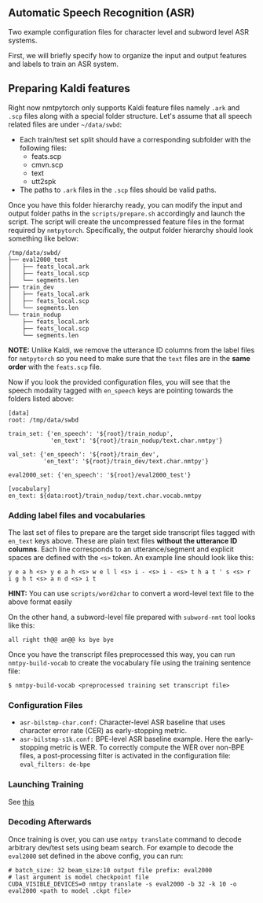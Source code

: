 Automatic Speech Recognition (ASR)
--

Two example configuration files for character level and subword level
ASR systems.

First, we will briefly specify how to organize the input and output
features and labels to train an ASR system.

## Preparing Kaldi features

Right now nmtpytorch only supports Kaldi feature files namely `.ark` and `.scp`
files along with a special folder structure. Let's assume that all speech related
files are under `~/data/swbd`:
  - Each train/test set split should have a corresponding subfolder with the following files:
    - feats.scp
    - cmvn.scp
    - text
    - utt2spk
  - The paths to `.ark` files in the `.scp` files should be valid paths.
  
Once you have this folder hierarchy ready, you can modify the input and output folder paths in the `scripts/prepare.sh` accordingly and launch the script. The script will create the uncompressed feature files in the format required by `nmtpytorch`. Specifically, the output folder hierarchy should look something like below:

```
/tmp/data/swbd/
├── eval2000_test
│   ├── feats_local.ark
│   ├── feats_local.scp
│   └── segments.len
├── train_dev
│   ├── feats_local.ark
│   ├── feats_local.scp
│   └── segments.len
└── train_nodup
    ├── feats_local.ark
    ├── feats_local.scp
    └── segments.len
```

**NOTE:** Unlike Kaldi, we remove the utterance ID columns from the label files for `nmtpytorch` so you need to make sure that the `text` files are in the **same order** with the `feats.scp` file.

Now if you look the provided configuration files, you will see that the speech modality tagged with `en_speech` keys are pointing towards the folders listed above:

```
[data]                                                     
root: /tmp/data/swbd                                       

train_set: {'en_speech': '${root}/train_nodup',            
            'en_text': '${root}/train_nodup/text.char.nmtpy'}                                                          

val_set: {'en_speech': '${root}/train_dev',                
          'en_text': '${root}/train_dev/text.char.nmtpy'}  

eval2000_set: {'en_speech': '${root}/eval2000_test'}       

[vocabulary]                                               
en_text: ${data:root}/train_nodup/text.char.vocab.nmtpy
```

### Adding label files and vocabularies

The last set of files to prepare are the target side transcript files tagged with `en_text` keys above. These are plain text files **without the utterance ID columns**. Each line corresponds to an utterance/segment and explicit spaces are defined with the `<s>` token. An example line should look like this:
```
y e a h <s> y e a h <s> w e l l <s> i - <s> i - <s> t h a t ' s <s> r i g h t <s> a n d <s> i t
```

**HINT:** You can use `scripts/word2char` to convert a word-level text file to the above format easily

On the other hand, a subword-level file prepared with `subword-nmt` tool looks like this:
```
all right th@@ an@@ ks bye bye
```

Once you have the transcript files preprocessed this way, you can run `nmtpy-build-vocab` to create the vocabulary file using the training sentence file:

```
$ nmtpy-build-vocab <preprocessed training set transcript file>
```

### Configuration Files

 - `asr-bilstmp-char.conf:` Character-level ASR baseline that uses character error rate (CER) as early-stopping metric.
 - `asr-bilstmp-s1k.conf:` BPE-level ASR baseline example. Here the early-stopping metric is WER. To correctly compute the WER over non-BPE files, a post-processing filter is activated in the configuration file: `eval_filters: de-bpe`

### Launching Training
See [this](https://github.com/lium-lst/nmtpytorch/wiki/Running-Experiments)

### Decoding Afterwards
Once training is over, you can use `nmtpy translate` command to decode arbitrary dev/test sets using beam search. For example to decode the `eval2000` set defined in the above config, you can run:

```
# batch_size: 32 beam_size:10 output file prefix: eval2000
# last argument is model checkpoint file
CUDA_VISIBLE_DEVICES=0 nmtpy translate -s eval2000 -b 32 -k 10 -o eval2000 <path to model .ckpt file>
```
